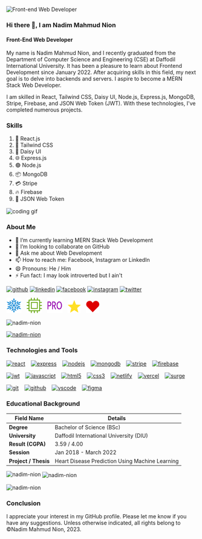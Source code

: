![Front-end Web Developer](https://pbs.twimg.com/profile_banners/1244919777291669506/1666548241/1080x360)


### Hi there 👋, I am Nadim Mahmud Nion
#### Front-End Web Developer


My name is Nadim Mahmud Nion, and I recently graduated from the Department of Computer Science and Engineering (CSE) at Daffodil International University. It has been a pleasure to learn about Frontend Development since January 2022. After acquiring skills in this field, my next goal is to delve into backends and servers. I aspire to become a MERN Stack Web Developer.

I am skilled in React, Tailwind CSS, Daisy UI, Node.js, Express.js, MongoDB, Stripe, Firebase, and JSON Web Token (JWT). With these technologies, I've completed numerous projects.

### **Skills** 
1. 🚀 React.js 
2. 🎨 Tailwind CSS 
3. 🌼 Daisy UI 
4. 🌐 Express.js 
5. 🟢 Node.js 
6. 📦 MongoDB 
7. 💳 Stripe 
8. 🔥 Firebase 
9. 🔑 JSON Web Token


<img align="center" alt="coding gif" width="400" src="https://encrypted-tbn0.gstatic.com/images?q=tbn:ANd9GcRRCgqE_hUBnFrHvPhkEG3EtBFHtsk3VNskRA&s">

### **About Me**
- 🌱 I’m currently learning MERN Stack Web Development 
- 👯 I’m looking to collaborate on GitHub 
- 💬 Ask me about Web Development 
- 📫 How to reach me: Facebook, Instagram or LinkedIn 
- 😄 Pronouns: He / Him 
- ⚡ Fun fact: I may look introverted but I ain't 


[<img src='https://cdn.jsdelivr.net/npm/simple-icons@3.0.1/icons/github.svg' alt='github' height='40'>](https://github.com/https://github.com/Nadim-Nion)  [<img src='https://cdn.jsdelivr.net/npm/simple-icons@3.0.1/icons/linkedin.svg' alt='linkedin' height='40'>](https://www.linkedin.com/in/https://www.linkedin.com/in/nadim-mahmud-nion-0546151a9//)  [<img src='https://cdn.jsdelivr.net/npm/simple-icons@3.0.1/icons/facebook.svg' alt='facebook' height='40'>](https://www.facebook.com/https://www.facebook.com/NadimMahmudNion/)  [<img src='https://cdn.jsdelivr.net/npm/simple-icons@3.0.1/icons/instagram.svg' alt='instagram' height='40'>](https://www.instagram.com/mahmud_nion/)  [<img src='https://cdn.jsdelivr.net/npm/simple-icons@3.0.1/icons/twitter.svg' alt='twitter' height='40'>](https://twitter.com/https://twitter.com/NionHunter)  

<a href='https://archiveprogram.github.com/'><img src='https://raw.githubusercontent.com/acervenky/animated-github-badges/master/assets/acbadge.gif' width='40' height='40'></a> <a href='https://docs.github.com/en/developers'><img src='https://raw.githubusercontent.com/acervenky/animated-github-badges/master/assets/devbadge.gif' width='40' height='40'></a> <a href='https://github.com/pricing'><img src='https://raw.githubusercontent.com/acervenky/animated-github-badges/master/assets/pro.gif' width='40' height='40'></a> <a href='https://stars.github.com/'><img src='https://raw.githubusercontent.com/acervenky/animated-github-badges/master/assets/starbadge.gif' width='35' height='35'></a> <a href='https://docs.github.com/en/github/supporting-the-open-source-community-with-github-sponsors'><img src='https://raw.githubusercontent.com/acervenky/animated-github-badges/master/assets/sponsorbadge.gif' width='35' height='35'></a> 




<p align="left"> <img src="https://komarev.com/ghpvc/?username=nadim-nion&label=Profile%20views&color=0e75b6&style=flat" alt="nadim-nion" /> </p>

<p align="left"> <a href="https://github.com/ryo-ma/github-profile-trophy"><img src="https://github-profile-trophy.vercel.app/?username=nadim-nion" alt="nadim-nion" /></a> </p>

### **Technologies and Tools**
<p align="left" style="display: flex; flex-wrap: wrap; gap: 15px;">
  <a href="https://reactjs.org/" target="_blank" rel="noreferrer">
    <img src="https://cdn.worldvectorlogo.com/logos/react-2.svg" alt="react" width="40" height="40"/>
  </a>
  
  <a href="https://expressjs.com/" target="_blank" rel="noreferrer">
  <img src="https://www.vectorlogo.zone/logos/expressjs/expressjs-ar21.svg" alt="express" width="80" height="40"/>
</a>

  <a href="https://nodejs.org/" target="_blank" rel="noreferrer">
  <img src="https://www.vectorlogo.zone/logos/nodejs/nodejs-horizontal.svg" alt="nodejs" width="80" height="40"/>
</a>
  
  <a href="https://www.mongodb.com/" target="_blank" rel="noreferrer">
    <img src="https://cdn.worldvectorlogo.com/logos/mongodb-icon-1.svg" alt="mongodb" width="40" height="40"/>
  </a>
  
  <a href="https://stripe.com/" target="_blank" rel="noreferrer">
  <img src="https://www.vectorlogo.zone/logos/stripe/stripe-icon.svg" alt="stripe" width="40" height="40"/>
</a>
  
  <a href="https://firebase.google.com/" target="_blank" rel="noreferrer">
    <img src="https://cdn.worldvectorlogo.com/logos/firebase-1.svg" alt="firebase" width="40" height="40"/>
  </a>
  
  <a href="https://jwt.io/" target="_blank" rel="noreferrer">
  <img src="https://w7.pngwing.com/pngs/413/267/png-transparent-jwt-io-json-web-token-hd-logo.png" alt="jwt" width="40" height="40"/>
</a>
  
  <a href="https://developer.mozilla.org/en-US/docs/Web/JavaScript" target="_blank" rel="noreferrer">
    <img src="https://w7.pngwing.com/pngs/640/199/png-transparent-javascript-logo-html-javascript-logo-angle-text-rectangle-thumbnail.png" alt="javascript" width="40" height="40"/>
  </a>
  
  <a href="https://www.w3schools.com/html/" target="_blank" rel="noreferrer">
    <img src="https://e7.pngegg.com/pngimages/780/934/png-clipart-html-logo-html5-logo-icons-logos-emojis-tech-companies-thumbnail.png" alt="html5" width="40" height="40"/>
  </a>
  
  <a href="https://www.w3schools.com/css/" target="_blank" rel="noreferrer">
    <img src="https://encrypted-tbn0.gstatic.com/images?q=tbn:ANd9GcTzdOPGrhHK13DvB6p7XR8Qlw_LOfMbRuK5Bg&s" alt="css3" width="40" height="40"/>
  </a>
  
  <a href="https://www.netlify.com/" target="_blank" rel="noreferrer">
    <img src="https://cdn.worldvectorlogo.com/logos/netlify.svg" alt="netlify" width="40" height="40"/>
  </a>
  
  <a href="https://vercel.com/" target="_blank" rel="noreferrer">
    <img src="https://logowik.com/content/uploads/images/vercel1868.jpg" alt="vercel" width="40" height="40"/>
  </a>
  
  <a href="https://surge.sh/" target="_blank" rel="noreferrer">
    <img src="https://cdn.worldvectorlogo.com/logos/surge.svg" alt="surge" width="40" height="40"/>
  </a>
  
  <a href="https://git-scm.com/" target="_blank" rel="noreferrer">
    <img src="https://cdn.worldvectorlogo.com/logos/git-icon.svg" alt="git" width="40" height="40"/>
  </a>
  
  <a href="https://github.com/" target="_blank" rel="noreferrer">
    <img src="https://cdn.worldvectorlogo.com/logos/github-icon.svg" alt="github" width="40" height="40"/>
  </a>
  
  <a href="https://code.visualstudio.com/" target="_blank" rel="noreferrer">
    <img src="https://uxwing.com/wp-content/themes/uxwing/download/brands-and-social-media/visual-studio-code-icon.png" alt="vscode" width="40" height="40"/>
  </a>
  
  <a href="https://www.figma.com/" target="_blank" rel="noreferrer">
    <img src="https://w7.pngwing.com/pngs/684/413/png-transparent-figma-logo-thumbnail-tech-companies-thumbnail.png" alt="figma" width="40" height="40"/>
  </a>
</p>



### **Educational Background**

| Field Name          | Details                                 |
|--------------------|-----------------------------------------|
| **Degree**         | Bachelor of Science (BSc)              |
| **University**     | Daffodil International University (DIU)|
| **Result (CGPA)**  | 3.59 / 4.00                              |
| **Session**        | Jan 2018 - March 2022                   |
| **Project / Thesis** | Heart Disease Prediction Using Machine Learning |


<p><img align="left" src="https://github-readme-stats.vercel.app/api/top-langs?username=nadim-nion&show_icons=true&locale=en&layout=compact" alt="nadim-nion" /></p>

<p>&nbsp;<img align="center" src="https://github-readme-stats.vercel.app/api?username=nadim-nion&show_icons=true&locale=en" alt="nadim-nion" /></p>

<p><img align="center" src="https://github-readme-streak-stats.herokuapp.com/?user=nadim-nion&" alt="nadim-nion" /></p>

<p align="left">


### Conclusion 
I appreciate your interest in my GitHub profile. Please let me know if you have any suggestions. Unless otherwise indicated, all rights belong to ©Nadim Mahmud Nion, 2023.
